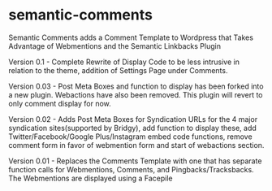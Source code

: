 semantic-comments
=================

Semantic Comments adds a Comment Template to Wordpress that Takes Advantage of Webmentions and the Semantic Linkbacks Plugin

Version 0.1 - Complete Rewrite of Display Code to be less intrusive in relation to the theme, addition of Settings Page under Comments.

Version 0.03 - Post Meta Boxes and function to display has been forked into a new plugin. Webactions have also been removed. This plugin will revert to only comment display for now.

Version 0.02 - Adds Post Meta Boxes for Syndication URLs for the 4 major syndication sites(supported by Bridgy), add function to display these, add Twitter/Facebook/Google Plus/Instagram embed code functions, remove comment form in favor of webmention form and start of webactions section. 

Version 0.01 - Replaces the Comments Template with one that has separate function calls for Webmentions, Comments, and Pingbacks/Tracksbacks. The Webmentions are displayed using a Facepile
